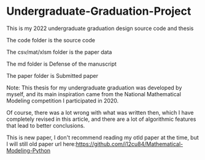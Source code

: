 # Undergraduate-Graduation-Project

This is my 2022 undergraduate graduation design source code and thesis

The code folder is the source code

The csv/mat/xlsm folder is the paper data

The md folder is Defense of the manuscript

The paper folder is Submitted paper

Note: This thesis for my undergraduate graduation was developed by myself, and its main inspiration came from the National Mathematical Modeling competition I participated in 2020. 

Of course, there was a lot wrong with what was written then, which I have completely revised in this article, and there are a lot of algorithmic features that lead to better conclusions. 

This is new paper, I don't recommend reading my otld paper at the time, but I will still old paper url here:https://github.com/i12cu84/Mathematical-Modeling-Python

